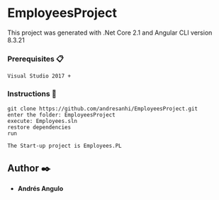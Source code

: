 # EmployeesProject

This project was generated with .Net Core 2.1 and Angular CLI version 8.3.21

### Prerequisites 📋

```
Visual Studio 2017 +
```
### Instructions 🔧

```
git clone https://github.com/andresanhi/EmployeesProject.git
enter the folder: EmployeesProject
execute: Employees.sln
restore dependencies
run

The Start-up project is Employees.PL
```
## Author ✒️

* **Andrés Angulo**
